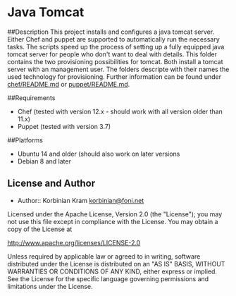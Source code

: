# Java Tomcat 
##Description
This project installs and configures a java tomcat server.
Either Chef and puppet are supported to automatically run the necessary tasks. The scripts speed up the process of setting up a fully equipped java tomcat server for people who don't want to deal with details. This folder contains the two provisioning possibilities for tomcat. Both install a tomcat server with an management user. The folders descripte with their names the used technology for provisioning.  Further information can be found under [chef/README.md](chef/README.md) or [puppet/README.md](puppet/README.md).

##Requirements
* Chef (tested with version 12.x - should work with all version older than 11.x)
* Puppet (tested with version 3.7)

##Platforms
* Ubuntu 14 and older (should also work on later versions
* Debian 8 and later

## License and Author
 * Author:: Korbinian Kram korbinian@foni.net
 
Licensed under the Apache License, Version 2.0 (the "License"); you may not use this file except in compliance with the License. You may obtain a copy of the License at

http://www.apache.org/licenses/LICENSE-2.0

Unless required by applicable law or agreed to in writing, software distributed under the License is distributed on an "AS IS" BASIS, WITHOUT WARRANTIES OR CONDITIONS OF ANY KIND, either express or implied. See the License for the specific language governing permissions and limitations under the License.
